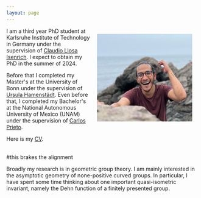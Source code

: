 ```yaml
---
layout: page
---
```


<img align="right" width="250" height="230" style="margin:16px;" src="f6ee6879-272f-43c2-82c9-09abacb6e5eb.jpeg">

I am a third year PhD student at Karlsruhe Institute of Technology in Germany under the supervision of [Claudio Llosa Isenrich](https://www.math.kit.edu/user/llosa/index.html). I expect to obtain my PhD in the summer of 2024. 

Before that I completed my Master's at the University of Bonn under the supervision of [Ursula Hamenstädt](https://www.math.uni-bonn.de/people/ursula/). Even before that, I completed my Bachelor's at the National Autonomous University of Mexico (UNAM) under the supervision of [Carlos Prieto](https://paginas.matem.unam.mx/cprieto/). 

Here is my <a href="CV_JeronimoGarciaMejia.pdf" target="_blank">CV</a>.

<br clear="right"/> #this brakes the alignment

Broadly my research is in geometric group theory. I am mainly interested in the asymptotic geometry of none-positive curved groups. In particular, I have spent some time thinking about one important quasi-isometric invariant, namely the Dehn function of a finitely presented group.
